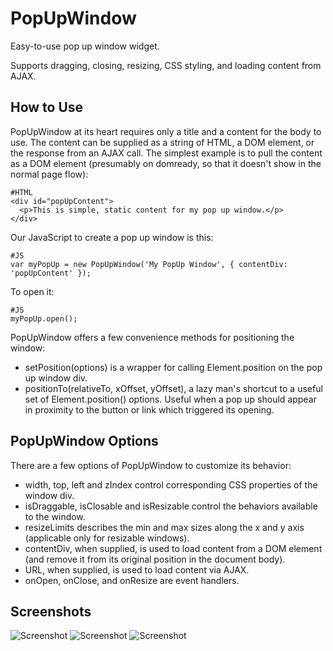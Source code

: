 PopUpWindow
===========

Easy-to-use pop up window widget.

Supports dragging, closing, resizing, CSS styling, and loading content from AJAX.

How to Use
----------

PopUpWindow at its heart requires only a title and a content for the body to use.  The content can be supplied as a string of HTML,
a DOM element, or the response from an AJAX call.  The simplest example is to pull the content as a DOM element (presumably on domready, so that it doesn't show in the normal page flow):

	#HTML
	<div id="popUpContent">
	  <p>This is simple, static content for my pop up window.</p>
	</div>

Our JavaScript to create a pop up window is this:

	#JS
	var myPopUp = new PopUpWindow('My PopUp Window', { contentDiv: 'popUpContent' });

To open it:

	#JS
	myPopUp.open();
	
PopUpWindow offers a few convenience methods for positioning the window:

- setPosition(options) is a wrapper for calling Element.position on the pop up window div.
- positionTo(relativeTo, xOffset, yOffset), a lazy man's shortcut to a useful set of Element.position() options.  Useful when a pop up should appear in proximity to the button or link which triggered its opening.


PopUpWindow Options
------------------

There are a few options of PopUpWindow to customize its behavior:

- width, top, left and zIndex control corresponding CSS properties of the window div.
- isDraggable, isClosable and isResizable control the behaviors available to the window.
- resizeLimits describes the min and max sizes along the x and y axis (applicable only for resizable windows).
- contentDiv, when supplied, is used to load content from a DOM element (and remove it from its original position in the document body).
- URL, when supplied, is used to load content via AJAX.
- onOpen, onClose, and onResize are event handlers.

Screenshots
-----------

![Screenshot](http://www.jpl-consulting.com/projects/MooTools/PopUpWindow/ScreenShots/PopUpWindow1.jpg)
![Screenshot](http://www.jpl-consulting.com/projects/MooTools/PopUpWindow/ScreenShots/PopUpWindow2.jpg)
![Screenshot](http://www.jpl-consulting.com/projects/MooTools/PopUpWindow/ScreenShots/PopUpWindow3.jpg)